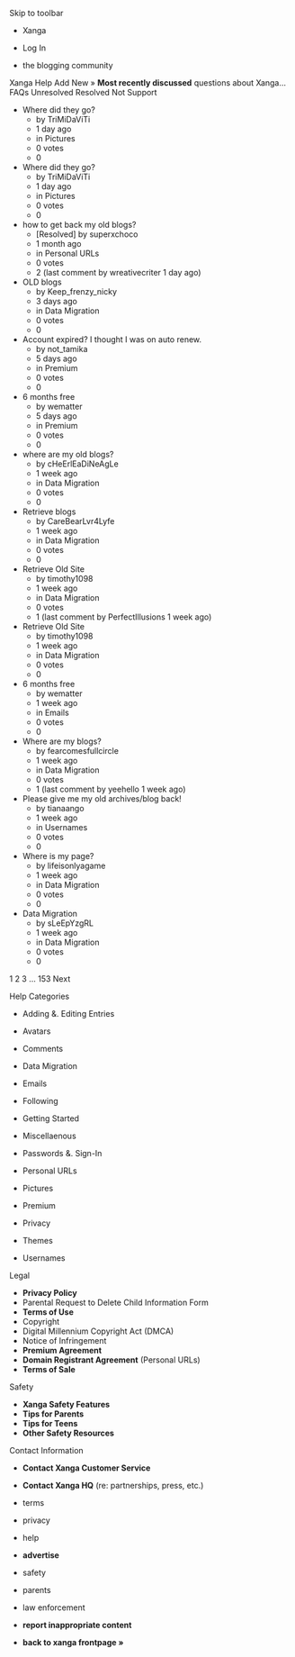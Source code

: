 Skip to toolbar

*   Xanga

*   Log In

*   the blogging community

Xanga Help Add New » **Most recently discussed** questions about Xanga… FAQs Unresolved Resolved Not Support

*   Where did they go?
    *   by TriMiDaViTi
    *   1 day ago
    *   in Pictures
    *   0 votes
    *   0
*   Where did they go?
    *   by TriMiDaViTi
    *   1 day ago
    *   in Pictures
    *   0 votes
    *   0
*   how to get back my old blogs?
    *   \[Resolved\] by superxchoco
    *   1 month ago
    *   in Personal URLs
    *   0 votes
    *   2 (last comment by wreativecriter 1 day ago)
*   OLD blogs
    *   by Keep\_frenzy\_nicky
    *   3 days ago
    *   in Data Migration
    *   0 votes
    *   0
*   Account expired? I thought I was on auto renew.
    *   by not\_tamika
    *   5 days ago
    *   in Premium
    *   0 votes
    *   0
*   6 months free
    *   by wematter
    *   5 days ago
    *   in Premium
    *   0 votes
    *   0
*   where are my old blogs?
    *   by cHeErlEaDiNeAgLe
    *   1 week ago
    *   in Data Migration
    *   0 votes
    *   0
*   Retrieve blogs
    *   by CareBearLvr4Lyfe
    *   1 week ago
    *   in Data Migration
    *   0 votes
    *   0
*   Retrieve Old Site
    *   by timothy1098
    *   1 week ago
    *   in Data Migration
    *   0 votes
    *   1 (last comment by PerfectIllusions 1 week ago)
*   Retrieve Old Site
    *   by timothy1098
    *   1 week ago
    *   in Data Migration
    *   0 votes
    *   0
*   6 months free
    *   by wematter
    *   1 week ago
    *   in Emails
    *   0 votes
    *   0
*   Where are my blogs?
    *   by fearcomesfullcircle
    *   1 week ago
    *   in Data Migration
    *   0 votes
    *   1 (last comment by yeehello 1 week ago)
*   Please give me my old archives/blog back!
    *   by tianaango
    *   1 week ago
    *   in Usernames
    *   0 votes
    *   0
*   Where is my page?
    *   by lifeisonlyagame
    *   1 week ago
    *   in Data Migration
    *   0 votes
    *   0
*   Data Migration
    *   by sLeEpYzgRL
    *   1 week ago
    *   in Data Migration
    *   0 votes
    *   0

1 2 3 ... 153 Next

Help Categories

*   Adding &. Editing Entries
*   Avatars
*   Comments
*   Data Migration
*   Emails
*   Following
*   Getting Started
*   Miscellaenous

*   Passwords &. Sign-In
*   Personal URLs
*   Pictures
*   Premium
*   Privacy
*   Themes
*   Usernames

Legal

*   **Privacy Policy**
*   Parental Request to Delete Child Information Form
*   **Terms of Use**
*   Copyright
*   Digital Millennium Copyright Act (DMCA)
*   Notice of Infringement
*   **Premium Agreement**
*   **Domain Registrant Agreement** (Personal URLs)
*   **Terms of Sale**

Safety

*   **Xanga Safety Features**
*   **Tips for Parents**
*   **Tips for Teens**
*   **Other Safety Resources**

Contact Information

*   **Contact Xanga Customer Service**
*   **Contact Xanga HQ** (re: partnerships, press, etc.)

*   terms
*   privacy
*   help
*   **advertise**

*   safety
*   parents
*   law enforcement
*   **report inappropriate content**

*   **back to xanga frontpage »**